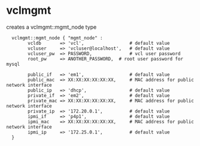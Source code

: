 


vclmgmt
========================================================================================
creates a vclmgmt::mgmt_node type

      vclmgmt::mgmt_node { "mgmt_node" :
            vcldb       => 'vcl',                 # default value
            vcluser     => 'vcluser@localhost',   # default value
            vcluser_pw	=> PASSWORD,              # vcl user password
            root_pw	    => ANOTHER_PASSWORD,  # root user password for mysql
            
            public_if   => 'em1',                 # default value
            public_mac  => XX:XX:XX:XX:XX:XX,     # MAC address for public network interface
            public_ip   => 'dhcp',                # default value
            private_if  => 'em2',                 # default value
            private_mac => XX:XX:XX:XX:XX:XX,     # MAC address for public network interface
            private_ip  => '172.20.0.1',          # default value
            ipmi_if     => 'p4p1',                # default value
            ipmi_mac    => XX:XX:XX:XX:XX:XX,     # MAC address for public network interface
            ipmi_ip     => '172.25.0.1',          # default value
      }
